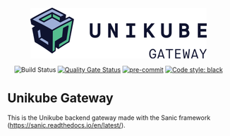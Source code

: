 <p align="center">
  <img src="https://raw.githubusercontent.com/unikubehq/gateway/main/logo_gateway.png" width="400">
</p>
<p align="center">
    <img src="https://github.com/unikubehq/gateway/actions/workflows/python-app.yaml/badge.svg" alt="Build Status">
    <a href="https://sonarcloud.io/dashboard?id=unikubehq_gateway"><img src="https://sonarcloud.io/api/project_badges/measure?project=unikubehq_gateway&metric=alert_status" alt="Quality Gate Status"></a>
    <a href="https://github.com/pre-commit/pre-commit"><img src="https://img.shields.io/badge/pre--commit-enabled-brightgreen?logo=pre-commit&logoColor=white" alt="pre-commit"></a>
    <a href="https://github.com/psf/black"><img src="https://img.shields.io/badge/code%20style-black-000000.svg" alt="Code style: black"></a>
</p>


# Unikube Gateway

This is the Unikube backend gateway made with the Sanic framework (https://sanic.readthedocs.io/en/latest/).
